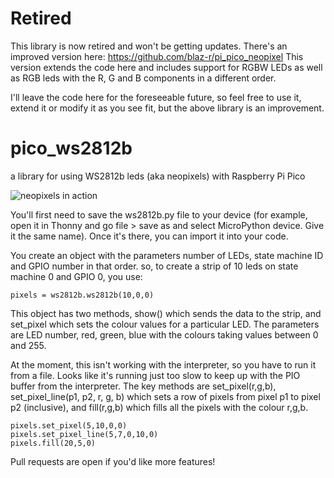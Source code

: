 # Retired
This library is now retired and won't be getting updates. There's an improved version here: https://github.com/blaz-r/pi_pico_neopixel This version extends the code here and includes support for RGBW LEDs as well as RGB leds with the R, G and B components in a different order.

I'll leave the code here for the foreseeable future, so feel free to use it, extend it or modify it as you see fit, but the above library is an improvement.


# pico_ws2812b
a library for using WS2812b leds (aka neopixels) with Raspberry Pi Pico

![neopixels in action](
https://github.com/benevpi/pico_python_ws2812b/blob/main/pico_ws2812b.jpg)


You'll first need to save the ws2812b.py file to your device (for example, open it in Thonny and go file > save as and select MicroPython device. Give it the same name). Once it's there, you can import it into your code. 

You create an object with the parameters number of LEDs, state machine ID and GPIO number in that order. so, to create a strip of 10 leds on state machine 0 and GPIO 0, you use:

```
pixels = ws2812b.ws2812b(10,0,0)
```

This object has two methods, show() which sends the data to the strip, and set_pixel which sets the colour values for a particular LED. The parameters are LED number, red, green, blue with the colours taking values between 0 and 255.

At the moment, this isn't working with the interpreter, so you have to run it from a file. Looks like it's running just too slow to keep up with the PIO buffer from the interpreter. The key methods are set_pixel(r,g,b), set_pixel_line(p1, p2, r, g, b) which sets a row of pixels from pixel p1 to pixel p2 (inclusive), and fill(r,g,b) which fills all the pixels with the colour r,g,b.

```
pixels.set_pixel(5,10,0,0)
pixels.set_pixel_line(5,7,0,10,0)
pixels.fill(20,5,0)
```

Pull requests are open if you'd like more features!

